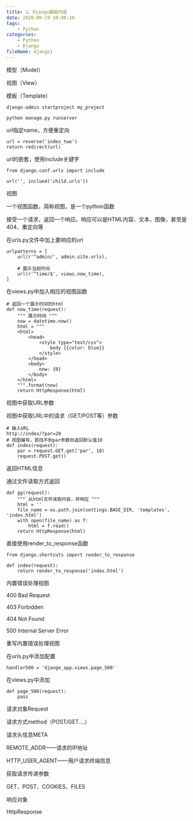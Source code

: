```yaml
---
title: 1、Django基础内容
date: 2020-06-19 10:46:18
tags:
	- Python
categories:
	- Python
	- Django
fileName: django1
---
```


模型（Model）



视图（View）



模板（Template）





```
django-admin startproject my_project
```



```
python manage.py runserver
```



url指定name，方便重定向

```
url = reverse('index_two')
return redirect(url)
```





url的嵌套，使用include关键字

```
from django.conf.urls import include

url('', inclued('child.urls'))
```



视图

一个视图函数，简称视图，是一个python函数

接受一个请求，返回一个响应。响应可以是HTML内容、文本、图像，甚至是404、重定向等

在urls.py文件中加上要响应的url

```
urlpatterns = [
    url(r'^admin/', admin.site.urls),

    # 展示当前时间
    url(r'^time/$', views.now_time),
]
```

在views.py中加入相应的视图函数

```
# 返回一个展示时间的html
def now_time(request):
    """ 展示时间 """
    now = datetime.now()
    html = """
    <html>
        <head>
            <style type="text/css">
                body {{color: blue}}
            </style>
        </head>
        <body>
            now: {0}
        </body>
    </html>
    """.format(now)
    return HttpResponse(html)
```





视图中获取URL参数

视图中获取URL中的请求（GET/POST等）参数

```
# 输入URL
http://index/?par=20
# 视图编写，若找不到par参数则返回默认值10
def index(request):
	par = request.GET.get('par', 10)
	request.POST.get()
```



返回HTML信息

通过文件读取方式返回

```
def gg(request):
    """ 从html文件读取内容，并响应 """
    html = ''
    file_name = os.path.join(settings.BASE_DIR, 'templates', 'index.html')
    with open(file_name) as f:
        html = f.read()
    return HttpResponse(html)
```

直接使用render_to_response函数

```
from django.shortcuts import render_to_response

def index(request):
    return render_to_response('index.html')
```



内置错误处理视图

400 Bad Request

403 Forbidden

404 Not Found

500 Internal Server Error



重写内置错误处理视图

在urls.py中添加配置

```
handler500 = 'django_app.views.page_500'
```

在views.py中添加

```
def page_500(request):
	pass
```



请求对象Request

请求方式method（POST/GET....）

请求头信息META

REMOTE_ADDR——请求的IP地址

HTTP_USER_AGENT——用户请求终端信息

获取请求传递参数

GET、POST、COOKIES、FILES



响应对象

HttpResponse